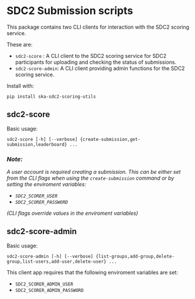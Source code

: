# SDC2 Submission scripts

This package contains two CLI clients for interaction with the SDC2 scoring service.

These are:

- `sdc2-score` : A CLI client to the SDC2 scoring service for SDC2 participants for uploading and checking the status of submissions.
- `sdc2-score-admin`: A CLI client providing admin functions for the SDC2 scoring service.

Install with:

```console
pip install ska-sdc2-scoring-utils
```

## sdc2-score

Basic usage:

```console
sdc2-score [-h] [--verbose] {create-submission,get-submission,leaderboard} ...
```

### *Note:*

*A user account is required creating a submission. This can be either set*
*from the CLI flags when using the `create-submission` command or by setting*
*the enviroment variables:*

- *`SDC2_SCORER_USER`*
- *`SDC2_SCORER_PASSWORD`*

*(CLI flags override values in the enviroment variables)*

## sdc2-score-admin

Basic usage:

```console
sdc2-score-admin [-h] [--verbose] {list-groups,add-group,delete-group,list-users,add-user,delete-user} ...
```

This client app requires that the following enviroment variables are set:

- `SDC2_SCORER_ADMIN_USER`
- `SDC2_SCORER_ADMIN_PASSWORD`
